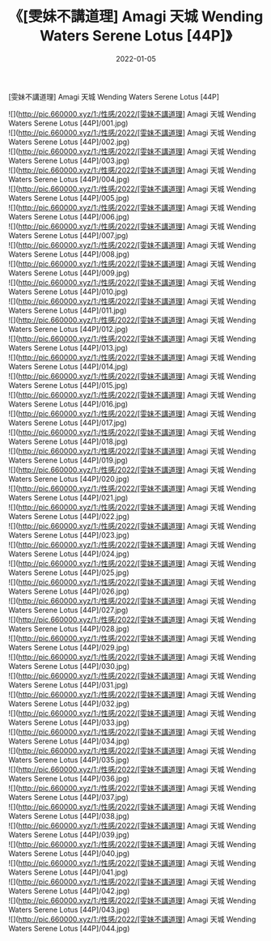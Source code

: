 ﻿---
layout: post
title:  《[雯妹不講道理] Amagi 天城 Wending Waters Serene Lotus [44P]》
date:   2022-01-05
img: http://pic.660000.xyz/1:/性感/2022/[雯妹不講道理] Amagi 天城 Wending Waters Serene Lotus [44P]/000.jpg
categories: [美女, 清纯, 唯美]
---

[雯妹不講道理] Amagi 天城 Wending Waters Serene Lotus [44P]

  ![](http://pic.660000.xyz/1:/性感/2022/[雯妹不講道理] Amagi 天城 Wending Waters Serene Lotus [44P]/001.jpg) <br> ![](http://pic.660000.xyz/1:/性感/2022/[雯妹不講道理] Amagi 天城 Wending Waters Serene Lotus [44P]/002.jpg) <br> ![](http://pic.660000.xyz/1:/性感/2022/[雯妹不講道理] Amagi 天城 Wending Waters Serene Lotus [44P]/003.jpg) <br> ![](http://pic.660000.xyz/1:/性感/2022/[雯妹不講道理] Amagi 天城 Wending Waters Serene Lotus [44P]/004.jpg) <br> ![](http://pic.660000.xyz/1:/性感/2022/[雯妹不講道理] Amagi 天城 Wending Waters Serene Lotus [44P]/005.jpg) <br> ![](http://pic.660000.xyz/1:/性感/2022/[雯妹不講道理] Amagi 天城 Wending Waters Serene Lotus [44P]/006.jpg) <br> ![](http://pic.660000.xyz/1:/性感/2022/[雯妹不講道理] Amagi 天城 Wending Waters Serene Lotus [44P]/007.jpg) <br> ![](http://pic.660000.xyz/1:/性感/2022/[雯妹不講道理] Amagi 天城 Wending Waters Serene Lotus [44P]/008.jpg) <br> ![](http://pic.660000.xyz/1:/性感/2022/[雯妹不講道理] Amagi 天城 Wending Waters Serene Lotus [44P]/009.jpg) <br> ![](http://pic.660000.xyz/1:/性感/2022/[雯妹不講道理] Amagi 天城 Wending Waters Serene Lotus [44P]/010.jpg) <br> ![](http://pic.660000.xyz/1:/性感/2022/[雯妹不講道理] Amagi 天城 Wending Waters Serene Lotus [44P]/011.jpg) <br> ![](http://pic.660000.xyz/1:/性感/2022/[雯妹不講道理] Amagi 天城 Wending Waters Serene Lotus [44P]/012.jpg) <br> ![](http://pic.660000.xyz/1:/性感/2022/[雯妹不講道理] Amagi 天城 Wending Waters Serene Lotus [44P]/013.jpg) <br> ![](http://pic.660000.xyz/1:/性感/2022/[雯妹不講道理] Amagi 天城 Wending Waters Serene Lotus [44P]/014.jpg) <br> ![](http://pic.660000.xyz/1:/性感/2022/[雯妹不講道理] Amagi 天城 Wending Waters Serene Lotus [44P]/015.jpg) <br> ![](http://pic.660000.xyz/1:/性感/2022/[雯妹不講道理] Amagi 天城 Wending Waters Serene Lotus [44P]/016.jpg) <br> ![](http://pic.660000.xyz/1:/性感/2022/[雯妹不講道理] Amagi 天城 Wending Waters Serene Lotus [44P]/017.jpg) <br> ![](http://pic.660000.xyz/1:/性感/2022/[雯妹不講道理] Amagi 天城 Wending Waters Serene Lotus [44P]/018.jpg) <br> ![](http://pic.660000.xyz/1:/性感/2022/[雯妹不講道理] Amagi 天城 Wending Waters Serene Lotus [44P]/019.jpg) <br> ![](http://pic.660000.xyz/1:/性感/2022/[雯妹不講道理] Amagi 天城 Wending Waters Serene Lotus [44P]/020.jpg) <br> ![](http://pic.660000.xyz/1:/性感/2022/[雯妹不講道理] Amagi 天城 Wending Waters Serene Lotus [44P]/021.jpg) <br> ![](http://pic.660000.xyz/1:/性感/2022/[雯妹不講道理] Amagi 天城 Wending Waters Serene Lotus [44P]/022.jpg) <br> ![](http://pic.660000.xyz/1:/性感/2022/[雯妹不講道理] Amagi 天城 Wending Waters Serene Lotus [44P]/023.jpg) <br> ![](http://pic.660000.xyz/1:/性感/2022/[雯妹不講道理] Amagi 天城 Wending Waters Serene Lotus [44P]/024.jpg) <br> ![](http://pic.660000.xyz/1:/性感/2022/[雯妹不講道理] Amagi 天城 Wending Waters Serene Lotus [44P]/025.jpg) <br> ![](http://pic.660000.xyz/1:/性感/2022/[雯妹不講道理] Amagi 天城 Wending Waters Serene Lotus [44P]/026.jpg) <br> ![](http://pic.660000.xyz/1:/性感/2022/[雯妹不講道理] Amagi 天城 Wending Waters Serene Lotus [44P]/027.jpg) <br> ![](http://pic.660000.xyz/1:/性感/2022/[雯妹不講道理] Amagi 天城 Wending Waters Serene Lotus [44P]/028.jpg) <br> ![](http://pic.660000.xyz/1:/性感/2022/[雯妹不講道理] Amagi 天城 Wending Waters Serene Lotus [44P]/029.jpg) <br> ![](http://pic.660000.xyz/1:/性感/2022/[雯妹不講道理] Amagi 天城 Wending Waters Serene Lotus [44P]/030.jpg) <br> ![](http://pic.660000.xyz/1:/性感/2022/[雯妹不講道理] Amagi 天城 Wending Waters Serene Lotus [44P]/031.jpg) <br> ![](http://pic.660000.xyz/1:/性感/2022/[雯妹不講道理] Amagi 天城 Wending Waters Serene Lotus [44P]/032.jpg) <br> ![](http://pic.660000.xyz/1:/性感/2022/[雯妹不講道理] Amagi 天城 Wending Waters Serene Lotus [44P]/033.jpg) <br> ![](http://pic.660000.xyz/1:/性感/2022/[雯妹不講道理] Amagi 天城 Wending Waters Serene Lotus [44P]/034.jpg) <br> ![](http://pic.660000.xyz/1:/性感/2022/[雯妹不講道理] Amagi 天城 Wending Waters Serene Lotus [44P]/035.jpg) <br> ![](http://pic.660000.xyz/1:/性感/2022/[雯妹不講道理] Amagi 天城 Wending Waters Serene Lotus [44P]/036.jpg) <br> ![](http://pic.660000.xyz/1:/性感/2022/[雯妹不講道理] Amagi 天城 Wending Waters Serene Lotus [44P]/037.jpg) <br> ![](http://pic.660000.xyz/1:/性感/2022/[雯妹不講道理] Amagi 天城 Wending Waters Serene Lotus [44P]/038.jpg) <br> ![](http://pic.660000.xyz/1:/性感/2022/[雯妹不講道理] Amagi 天城 Wending Waters Serene Lotus [44P]/039.jpg) <br> ![](http://pic.660000.xyz/1:/性感/2022/[雯妹不講道理] Amagi 天城 Wending Waters Serene Lotus [44P]/040.jpg) <br> ![](http://pic.660000.xyz/1:/性感/2022/[雯妹不講道理] Amagi 天城 Wending Waters Serene Lotus [44P]/041.jpg) <br> ![](http://pic.660000.xyz/1:/性感/2022/[雯妹不講道理] Amagi 天城 Wending Waters Serene Lotus [44P]/042.jpg) <br> ![](http://pic.660000.xyz/1:/性感/2022/[雯妹不講道理] Amagi 天城 Wending Waters Serene Lotus [44P]/043.jpg) <br> ![](http://pic.660000.xyz/1:/性感/2022/[雯妹不講道理] Amagi 天城 Wending Waters Serene Lotus [44P]/044.jpg) <br>